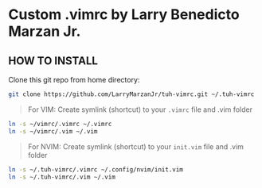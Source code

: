 # Custom .vimrc by Larry Benedicto Marzan Jr.
   
## HOW TO INSTALL

Clone this git repo from home directory:
```bash
git clone https://github.com/LarryMarzanJr/tuh-vimrc.git ~/.tuh-vimrc
```
> For VIM:
Create symlink (shortcut) to your `.vimrc` file and .vim folder 
```bash
ln -s ~/vimrc/.vimrc ~/.vimrc
ln -s ~/vimrc/.vim ~/.vim
```

> For NVIM:
Create symlink (shortcut) to your `init.vim` file and .vim folder 
```bash
ln -s ~/.tuh-vimrc/.vimrc ~/.config/nvim/init.vim
ln -s ~/.tuh-vimrc/.vim ~/.vim
```

